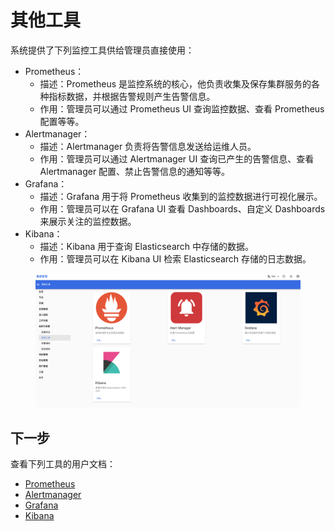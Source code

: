 # 其他工具

系统提供了下列监控工具供给管理员直接使用：
* Prometheus：
    * 描述：Prometheus 是监控系统的核心，他负责收集及保存集群服务的各种指标数据，并根据告警规则产生告警信息。
    * 作用：管理员可以通过 Prometheus UI 查询监控数据、查看 Prometheus 配置等等。
* Alertmanager：
    * 描述：Alertmanager 负责将告警信息发送给运维人员。
    * 作用：管理员可以通过 Alertmanager UI 查询已产生的告警信息、查看 Alertmanager 配置、禁止告警信息的通知等等。
* Grafana：
    * 描述：Grafana 用于将 Prometheus 收集到的监控数据进行可视化展示。
    * 作用：管理员可以在 Grafana UI 查看 Dashboards、自定义 Dashboards 来展示关注的监控数据。
* Kibana：
    * 描述：Kibana 用于查询 Elasticsearch 中存储的数据。 
    * 作用：管理员可以在 Kibana UI 检索 Elasticsearch 存储的日志数据。

<figure class="screenshot">
  <img alt="overview" src="../../assets/cluster-admin-ui/monitoring-alerting/other-tools/tool-list.png" />
</figure>

## 下一步

查看下列工具的用户文档：
* [Prometheus](https://prometheus.io/docs/introduction/overview/)
* [Alertmanager](https://prometheus.io/docs/alerting/latest/alertmanager/)
* [Grafana](https://grafana.com/docs/grafana/latest/)
* [Kibana](https://www.elastic.co/guide/en/kibana/7.17/get-started.html)
